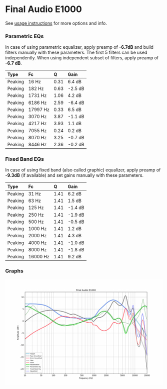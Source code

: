 # Final Audio E1000
See [usage instructions](https://github.com/jaakkopasanen/AutoEq#usage) for more options and info.

### Parametric EQs
In case of using parametric equalizer, apply preamp of **-6.7dB** and build filters manually
with these parameters. The first 5 filters can be used independently.
When using independent subset of filters, apply preamp of **-6.7 dB**.

| Type    | Fc       |    Q | Gain    |
|:--------|:---------|:-----|:--------|
| Peaking | 16 Hz    | 0.31 | 6.4 dB  |
| Peaking | 182 Hz   | 0.63 | -2.5 dB |
| Peaking | 1731 Hz  | 1.06 | 4.2 dB  |
| Peaking | 6186 Hz  | 2.59 | -6.4 dB |
| Peaking | 17997 Hz | 0.33 | 6.5 dB  |
| Peaking | 3070 Hz  | 3.87 | -1.1 dB |
| Peaking | 4217 Hz  | 3.93 | 1.1 dB  |
| Peaking | 7055 Hz  | 0.24 | 0.2 dB  |
| Peaking | 8070 Hz  | 3.25 | -0.7 dB |
| Peaking | 8446 Hz  | 2.36 | -0.2 dB |

### Fixed Band EQs
In case of using fixed band (also called graphic) equalizer, apply preamp of **-9.3dB**
(if available) and set gains manually with these parameters.

| Type    | Fc       |    Q | Gain    |
|:--------|:---------|:-----|:--------|
| Peaking | 31 Hz    | 1.41 | 6.2 dB  |
| Peaking | 63 Hz    | 1.41 | 1.5 dB  |
| Peaking | 125 Hz   | 1.41 | -1.4 dB |
| Peaking | 250 Hz   | 1.41 | -1.9 dB |
| Peaking | 500 Hz   | 1.41 | -0.5 dB |
| Peaking | 1000 Hz  | 1.41 | 1.2 dB  |
| Peaking | 2000 Hz  | 1.41 | 4.3 dB  |
| Peaking | 4000 Hz  | 1.41 | -1.0 dB |
| Peaking | 8000 Hz  | 1.41 | -1.8 dB |
| Peaking | 16000 Hz | 1.41 | 9.2 dB  |

### Graphs
![](./Final%20Audio%20E1000.png)